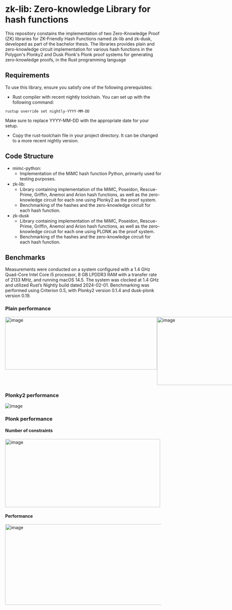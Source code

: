 # zk-lib: Zero-knowledge Library for hash functions

This repository constains the implementation of two Zero-Knowledge Proof (ZK) libraries for ZK-Friendly Hash Functions named zk-lib and zk-dusk, developed as part of the bachelor thesis. The libraries provides plain and zero-knowledge circuit implementation for various hash functions in the Polygon's Plonky2 and Dusk Plonk's Plonk proof systems for generating zero-knowledge proofs, in the Rust programming language

## Requirements
To use this library, ensure you satisfy one of the following prerequisites:

- Rust compiler with recent nightly toolchain. You can set up with the following command:

```
rustup override set nightly-YYYY-MM-DD
```
Make sure to replace YYYY-MM-DD with the appropriate date for your setup.

- Copy the rust-toolchain file in your project directory. It can be changed to a more recent nightly version.

## Code Structure

- mimc-python: 
    - Implementation of the MiMC hash function Python, primarily used for testing purposes.
- zk-lib: 
    - Library containing implementation of the MiMC, Poseidon, Rescue-Prime, Griffin, Anemoi and Arion hash functions, as well as the zero-knowledge circuit for each one using Plonky2 as the proof system.
    - Benchmarking of the hashes and the zero-knowledge circuit for each hash function.
- zk-dusk
    - Library containing implementation of the MiMC, Poseidon, Rescue-Prime, Griffin, Anemoi and Arion hash functions, as well as the zero-knowledge circuit for each one using PLONK as the proof system.
    - Benchmarking of the hashes and the zero-knowledge circuit for each hash function.

## Benchmarks
Measurements were conducted on a system configured with a 1.4 GHz Quad-Core Intel Core i5 processor, 8 GB LPDDR3 RAM with a transfer rate of 2133 MHz, and running macOS 14.5. The system was clocked at 1.4 GHz and utilized Rust’s Nightly build dated 2024-02-01. Benchmarking was performed using Criterion 0.5, with Plonky2 version 0.1.4 and dusk-plonk version 0.19.

### Plain performance
<div style="display: flex; justify-content: space-between;">
  <img src="https://github.com/alexmllo/zk-hashes/assets/125358906/f0e520b1-7f8f-400b-a025-eb04f3af9bb1" alt="image" width="490" height="170">
  <img src="https://github.com/alexmllo/zk-hashes/assets/125358906/19a6a1f7-ce71-4ed9-96d1-110e3d06459d" alt="image" width="500" height="220">
</div>

### Plonky2 performance
![image](https://github.com/alexmllo/zk-hashes/assets/125358906/35f7896a-befb-46f8-b596-04e4d9ebbae1)

### Plonk performance
#### Number of constraints
<img src="https://github.com/alexmllo/zk-hashes/assets/125358906/712fa09f-aec0-4e71-93b3-8b3e0bc6950b" alt="image" width="500" height="220">

#### Performance
<img src="https://github.com/alexmllo/zk-hashes/assets/125358906/1bbb4b6f-8d3e-464f-a768-ac88e0e5fcac)" alt="image" width="540" height="260">
